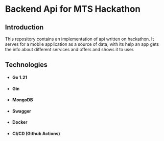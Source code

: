 # Backend Api for MTS Hackathon

## Introduction
This repository contains an implementation of api written on hackathon.
It serves for a mobile application as a source of data, with its help an app
gets the info about different services and offers and shows it to user.

## Technologies

- #### Go 1.21
- #### Gin
- #### MongoDB
- #### Swagger
- #### Docker
- #### CI/CD (Github Actions)
